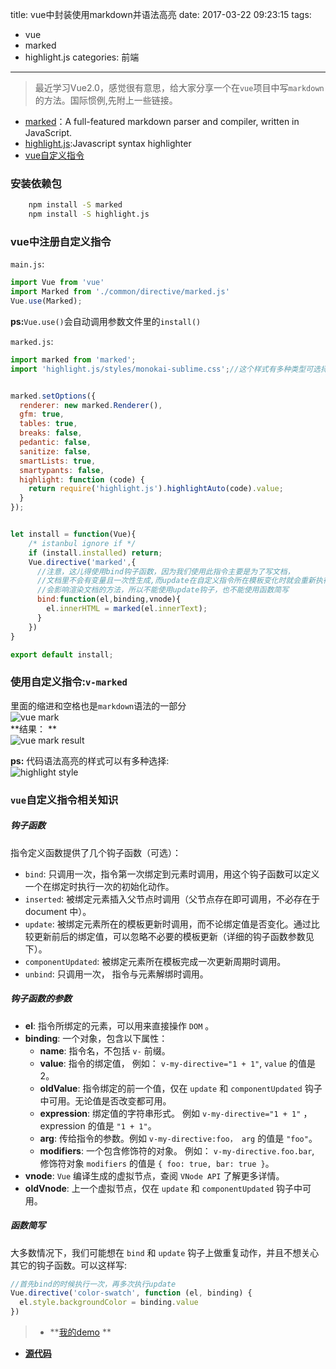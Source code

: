 title: vue中封装使用markdown并语法高亮
date: 2017-03-22 09:23:15
tags: 
- vue
- marked
- highlight.js
categories: 前端
---
>最近学习Vue2.0，感觉很有意思，给大家分享一个在`vue`项目中写`markdown`的方法。国际惯例,先附上一些链接。  

- [marked](https://github.com/chjj/marked)：A full-featured markdown parser and compiler, written in JavaScript.
- [highlight.js](https://github.com/isagalaev/highlight.js/):Javascript syntax highlighter
- [vue自定义指令](http://cn.vuejs.org/v2/guide/custom-directive.html)

### 安装依赖包
``` bash
    npm install -S marked
    npm install -S highlight.js
```
### vue中注册自定义指令
`main.js`:
``` javascript
import Vue from 'vue'
import Marked from './common/directive/marked.js'
Vue.use(Marked);
```
**ps:**`Vue.use()`会自动调用参数文件里的`install()`
<!-- more -->
`marked.js`:
``` javascript
import marked from 'marked';
import 'highlight.js/styles/monokai-sublime.css';//这个样式有多种类型可选择


marked.setOptions({
  renderer: new marked.Renderer(),
  gfm: true,
  tables: true,
  breaks: false,
  pedantic: false,
  sanitize: false,
  smartLists: true,
  smartypants: false,
  highlight: function (code) {
    return require('highlight.js').highlightAuto(code).value;
  }
});


let install = function(Vue){
    /* istanbul ignore if */
    if (install.installed) return;
    Vue.directive('marked',{
      //注意，这儿得使用bind钩子函数，因为我们使用此指令主要是为了写文档，
      //文档里不会有变量且一次性生成,而update在自定义指令所在模板变化时就会重新执行，
      //会影响渲染文档的方法，所以不能使用update钩子，也不能使用函数简写
      bind:function(el,binding,vnode){
        el.innerHTML = marked(el.innerText);
      }
    })
}

export default install;
```
### 使用自定义指令:`v-marked`
里面的缩进和空格也是`markdown`语法的一部分  
![vue mark](http://7xphbb.com1.z0.glb.clouddn.com/vue_mark.png)  
**结果： **   
![vue mark result](http://7xphbb.com1.z0.glb.clouddn.com/vue_mark_result.png)  

**ps:**
代码语法高亮的样式可以有多种选择:  
![highlight style](http://7xphbb.com1.z0.glb.clouddn.com/highlight.png)

### `vue`自定义指令相关知识

##### 钩子函数

指令定义函数提供了几个钩子函数（可选）：  

- `bind`: 只调用一次，指令第一次绑定到元素时调用，用这个钩子函数可以定义一个在绑定时执行一次的初始化动作。
- `inserted`: 被绑定元素插入父节点时调用（父节点存在即可调用，不必存在于 document 中）。
- `update`: 被绑定元素所在的模板更新时调用，而不论绑定值是否变化。通过比较更新前后的绑定值，可以忽略不必要的模板更新（详细的钩子函数参数见下）。
- `componentUpdated`: 被绑定元素所在模板完成一次更新周期时调用。
- `unbind`: 只调用一次， 指令与元素解绑时调用。

##### 钩子函数的参数
- **el**: 指令所绑定的元素，可以用来直接操作 `DOM` 。
- **binding**: 一个对象，包含以下属性：
    + **name**: 指令名，不包括 `v-` 前缀。
    + **value**: 指令的绑定值， 例如： `v-my-directive="1 + 1"`, `value` 的值是 2。
    + **oldValue**: 指令绑定的前一个值，仅在 `update` 和 `componentUpdated` 钩子中可用。无论值是否改变都可用。
    + **expression**: 绑定值的字符串形式。 例如 `v-my-directive="1 + 1"` ， expression 的值是 `"1 + 1"`。
    + **arg**: 传给指令的参数。例如 `v-my-directive:foo， arg` 的值是 `"foo"`。
    + **modifiers**: 一个包含修饰符的对象。 例如： `v-my-directive.foo.bar`, 修饰符对象 `modifiers` 的值是 `{ foo: true, bar: true }`。
- **vnode**: `Vue` 编译生成的虚拟节点，查阅 `VNode API` 了解更多详情。
- **oldVnode**: 上一个虚拟节点，仅在 `update` 和 `componentUpdated` 钩子中可用。

##### 函数简写
大多数情况下，我们可能想在 `bind` 和 `update` 钩子上做重复动作，并且不想关心其它的钩子函数。可以这样写:
``` js
//首先bind的时候执行一次，再多次执行update
Vue.directive('color-swatch', function (el, binding) {
  el.style.backgroundColor = binding.value
})
```

>- **[我的demo](https://jintangwang.github.io/hello-vue/dist/#/my)  **  
- **[源代码](https://github.com/jintangWang/hello-vue)**